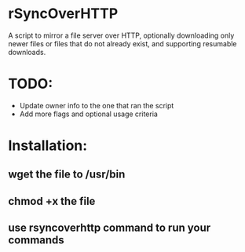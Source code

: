# rSyncOverHTTP
A script to mirror a file server over HTTP, optionally downloading only newer files or files that do not already exist, and supporting resumable downloads.

# TODO:
- Update owner info to the one that ran the script
- Add more flags and optional usage criteria

# Installation:
## wget the file to /usr/bin
## chmod +x the file
## use rsyncoverhttp command to run your commands
